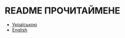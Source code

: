 README ПРОЧИТАЙМЕНЕ
===================
- [Україською](./README_ukr.md)
- [English](./README_eng.md)